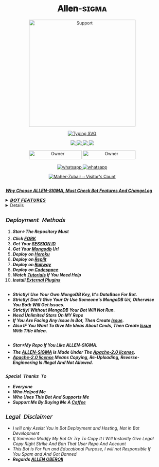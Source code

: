 <h1 align="center"> 𝐀𝐥𝐥𝐞𝐧-sɪɢᴍᴀ </h1>
</p>
<p align="center">
  <a href="https://www.youtube.com/@Curious_hacker?sub_confirmation=1">
    <img alt=Support height="350" src="https://i.imgur.com/wjgnKa3.jpeg"> 
    </p>
    <p align="center">
<a href="https://git.io/typing-svg"><img src="https://readme-typing-svg.demolab.com?font=EB+Garamond&weight=800&size=28&duration=4000&pause=1000&random=false&width=435&lines=WELCOME+TO+THE+ALLEN-SIGMA;MULTI-DEVICE+WHATSAPP+BOT;DEVELOPED+BY+ALLEN+OBEROII;RELEASED+DATE+1%2F10%2F2023." alt="Typing SVG" /></a>
  </p>

<p align="center">
  <a href="https://github.com/Arun696969">
    <img src="https://img.shields.io/github/followers/Maher-Zubair?style=flat-square&logo=github&color=black">

   <a href="https://github.com/Arun696969/ALLEN-SIGMA/fork">
    <img src="https://img.shields.io/github/forks/Maher-Zubair/SIGMA-MD?style=flat-square&logo=github&color=black">
    
    
  <a href="https://github.com/Arun696969/ALLEN-SIGMA/stargazers"> 
     <img src="https://img.shields.io/github/stars/Maher-Zubair/SIGMA-MD?style=flat-square&logo=github&color=black">

  <a href="https://github.com/Arun696969/ALLEN-SIGMA/watchers"> 
     <img src="https://img.shields.io/github/watchers/Maher-Zubair/SIGMA-MD?style=flat-square&logo=github&color=black">

  </a>

</p>


<p align="center">
<a href="https://github.com/Arun696969"><img title="Owner" src="https://img.shields.io/badge/OWNER-Allen_Oberoii-black?style=flat-square&logo=github&label=owner" width="173px" height="29"></a>
  <a href="https://github.com/Maher-Zubair/SIGMA-MD/blob/main/LICENSE"><img title="Owner" src="https://img.shields.io/github/license/Maher-Zubair/SIGMA-MD?style=flat-square&color=black&link=https%3A%2F%2Fgithub.com%2FMaher-Zubair%2FSIGMA-MD%2Fblob%2Fmain%2FLICENS" width="173px" height="29"></a>



<p align="center"> 
    <a aria-label="Subscribe Me" href="https://www.youtube.com/@Curious_hacker?sub_confirmation=1" target="_blank">
   <img alt="whatsapp" src="https://img.shields.io/badge/Subscribe My Yt-red?style=for-the-badge&logo=youtube&logoColor=white" />
    <a aria-label="Join our chats" href="https://whatsapp.com/channel/0029VaGvk6XId7nHNGfiRs0m" target="_blank">
   <img alt="whatsapp" src="https://img.shields.io/badge/Join Channel-25D366?style=for-the-badge&logo=whatsapp&logoColor=white" />
   
<p align="center"><img src="https://profile-counter.glitch.me/{Maher-Zubair}/count.svg" alt="Maher-Zubair :: Visitor's Count" /></p>

##
***Why Choose ALLEN-SIGMA, Must Check Bot Features And ChangeLog***
 <details close>
<summary>𝘽𝙊𝙏 𝙁𝙀𝘼𝙏𝙐𝙍𝙀𝙎</summary>
   
1. ***Memes Maker.***
2. ***Ban Protection.***
3. ***450+ Commands.***
4. ***Huge Logo Maker Menu.***
5. ***Multi-Device Supported.***
6.  ***Multi-Themes Supported.***
7.  ***Artificial Intelligence Menu.***
8.  ***Massive Anime Commands.***
9.  ***Social Downloader Commands.***
10.  ***Group Management Commands.***
   </details>
   

 <details close>
<summary>𝘾𝙃𝘼𝙉𝙂𝙀 𝙇𝙊𝙂</summary>

- ***SIGMA-MD v1.5.3 Releases, 6 March,2024***
- *Fixed `All Ai` Commands*
- *Fixed `Spotify` Command*
- *Fixed `All Anime` Commands*
- *Fixed `Insta,Fb,Tiktok` Commands*
- *Fixed All Not Working Commands, Due To Api*
- *Added My Own Api In Bot https://api.maher-zubair.tech*
- ***SIGMA-MD v1.4.9 Releases, 16 Feb,2024***
- *Added `Pair Code` For Session ID*
- *Added New `Session ID` For Bot*
- *Added New `Qr`*
- *Added Massive Anime*
- *Added 11 AI*
- *Added 18 GFX*
- *Added Twitter Templates On Celebreties*
- *Added `Afk` Cmd*
- *Added `Teddy` Cmd*
- *Fixed `Insta` Cmd*
- *Fixed `Tiktok` Cmd*
- *Fixed `Facebook` Cmd*
- *Changed `Apk` Cmd Style*
- *Changed `Hack` Cmd Style*
- *Changed `Uptime` Cmd Style*
- *Added Some New `Logos` Cmds*
- *Added `Steal` Cmd For Sticker*
- *Added `Islamic` Cmd Wallpaper*
- *Added `Nasa` Cmd To Get Nasa News*
- *Added `Tech` Cmd To Get Tech News*
- *Fixed `Bgm` Cmd Added on/off Case*
- *Fixed `Welcome` Cmd Added Off Case*
- *Fixed `Goodbye` Cmd Added Off Case*
- *Added `Mode` Cmd To Change Bot Mode*
- *Renamed `plugins` Cmd To `Allplugins`*
- *Added `Theme` Cmd To Change Bot Theme*
- *Added `Ip` Cmd For Ip Address Stalking*
- *Added `pp` Cmd To Change/Remove Your Dp*
- *Added `Sticky` Cmd To Download Stickers*
- *Fixed `Antibot` Cmd Added Delete Option*
- *Fixed `Antilink` Cmd Added Delete Option*
- *Fixed `Cpu` Cmd To Get Your Server Info*
- *Added `Poetry` Cmd For Urdu/Hindi Poetry*
- *Added `Gc` Cmd To Get Group Full Details*
- *Added `Github` Cmd To Stalk Github Users*
- *Added `Setprefix` Cmd To Change Bot Prefix*
- *Added `Category` Cmd To Get All Categories*
- *Moved `Media` Category To External PLugins*
- *Added `Antiwords` Cmd To Prevent Bad Words*
- *Added `#` Cmd To Download Someone's Status*
- *Added `Calc` Cmd For Simple MAth Operations*
- *Added `Lyrics` Cmd To Get Lyrics Of Any Song*
- *Added `typing` Cmd To Turn On/Off Auto-Typing*
- *Fixed `Help` Cmd To Get Details About Any Cmd*
- *Added `Spotify` Cmd To Download Spotify Songs*
- *Added `Online` Cmd To Turn On/Off Always-Online*
- *Added `Tempmail` Cmd To Generate Mails/Get Info*
- *Added `Plugin` Cmd To Get All External Plugins*
- *Added `Npm1` Cmd To Get Info About Npm Packages*
- *Added `Reaction` Cmd To Turn On/Off Auto-Reaction*
- *Added `Read` Cmd To Turn On/Off Auto-Read Messages*
- *Added `Stssaver` Cmd To Auto-Download Your Statuses*
- *Added `Stsview` Cmd To Turn On/Off Auto-Status View*
- *Added `Recording` Cmd To Turn On/Off Auto-Recording*
- *Added `Insult` Cmd To Insult Someone By Mention/Reply*
- *Added `Wamod` Cmd To Download Official Moded Whatsapps*
- *Added `Levelup` Cmd To Turn On/Off Auto Levelup-Message*
- *Added `Flirt` Cmd To Flirt With Someone By Mention/Reply*
- *Added `Lines` Cmd To Throw Lines At Someone By Mention/Reply*

</details>





## `𝘋𝘦𝘱𝘭𝘰𝘺𝘮𝘦𝘯𝘵 𝘔𝘦𝘵𝘩𝘰𝘥𝘴`
1. ***Star⭐ The Repository Must***
2. ***Click [FORK](https://github.com/Arun696969/ALLEN-SIGMA/fork)***
3. ***Get Your [SESSION ID](https://session.maher-zubair.tech)***
4. ***Get Your [Mongodb](https://www.mongodb.com/cloud/atlas/register) Url***
5. ***Deploy on [Heroku](https://maher-zubair.tech/Bot/deploy/heroku)***
6. ***Deploy on [Replit](https://maher-zubair.tech/Bot/deploy/replit)***
7. ***Deploy on [Railway](https://maher-zubair.tech/Bot/deploy/railway)***
8. ***Deploy on [Codespace](https://maher-zubair.tech/Bot/deploy/codespace)***
9. ***Watch [Tutorials](https://maher-zubair.tech/Bot/Tutorials) If You Need Help***
10. ***Install [External Plugins](https://github.com/Arun696969/SIGMA-MD_Plugins)***
##

- ***Strictly! Use Your Own MongoDB Key, It's DataBase For Bot.***
- ***Strictly! Don't Give Your Or Use Someone's MongoDB Url, Otherwise You Both Will Get Issues.***
- ***Strictly! Without MongoDB Your Bot Will Not Run.***
- ***Need Unlimited Stars On MY Repo***
- ***If You Are Facing Any Issue In Bot, Then Create [Issue](https://github.com/Maher-Zubair/SIGMA-MD/issues/new).***
- ***Also IF You Want To Give Me Ideas About Cmds, Then Create [Issue](https://github.com/Maher-Zubair/SIGMA-MD/issues/new) With Title #Idea.***
##


- ***Star⭐My Repo If You Like ALLEN-SIGMA.***
- ***The [ALLEN-SIGMA](https://github.com/Arun696969/ALLEN-SIGMA) is Made Under The [Apache-2.0 license](https://github.com/Maher-Zubair/SIGMA-MD/blob/main/LICENSE).***
- ***[Apache-2.0 license](https://github.com/Maher-Zubair/SIGMA-MD/blob/main/LICENSE) Means Copying, Re-Uploading, Reverse-Engineering Is Illegal And Not Allowed.***
##

### `𝘚𝘱𝘦𝘤𝘪𝘢𝘭 𝘛𝘩𝘢𝘯𝘬𝘴 𝘛𝘰`
- ***Everyone***
- ***Who Helped Me***
- ***Who Uses This Bot And Supports Me***
- ***Support Me By Buying Me A [Coffee](https://buymeacoffee.com/Arun696969)***

## ```𝘓𝘦𝘨𝘢𝘭 𝘋𝘪𝘴𝘤𝘭𝘢𝘪𝘮𝘦𝘳```

- *I will only Assist You in Bot Deployment and Hosting, Not in Bot Development*
- *If Someone Modify My Bot Or Try To Copy It I Will Instantly Give Legal Copy Right Strike And Ban That User Repo And Account*
- *This Bot is For Fun and Educational Purpose, I will not Responsible If You Spam and And Got Banned*
- ***Regards [ALLEN OBEROII](https://github.com/Arun696969)***
